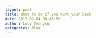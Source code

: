 ```yaml
---
layout: post
title: What to do if you hurt your back
date: 2017-02-04 08:43:59
author: Lucy Tennyson
categories: Blog
---
```

